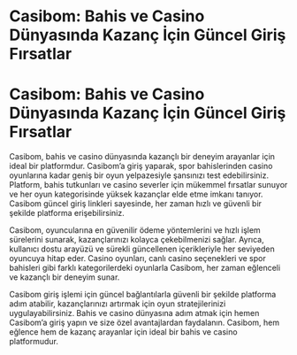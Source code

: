 # Casibom: Bahis ve Casino Dünyasında Kazanç İçin Güncel Giriş Fırsatlar

# Casibom: Bahis ve Casino Dünyasında Kazanç İçin Güncel Giriş Fırsatlar
Casibom, bahis ve casino dünyasında kazançlı bir deneyim arayanlar için ideal bir platformdur. Casibom’a giriş yaparak, spor bahislerinden casino oyunlarına kadar geniş bir oyun yelpazesiyle şansınızı test edebilirsiniz. Platform, bahis tutkunları ve casino severler için mükemmel fırsatlar sunuyor ve her oyun kategorisinde yüksek kazançlar elde etme imkanı tanıyor. Casibom güncel giriş linkleri sayesinde, her zaman hızlı ve güvenli bir şekilde platforma erişebilirsiniz.

Casibom, oyuncularına en güvenilir ödeme yöntemlerini ve hızlı işlem sürelerini sunarak, kazançlarınızı kolayca çekebilmenizi sağlar. Ayrıca, kullanıcı dostu arayüzü ve sürekli güncellenen içerikleriyle her seviyeden oyuncuya hitap eder. Casino oyunları, canlı casino seçenekleri ve spor bahisleri gibi farklı kategorilerdeki oyunlarla Casibom, her zaman eğlenceli ve kazançlı bir deneyim sunar.

Casibom giriş işlemi için güncel bağlantılarla güvenli bir şekilde platforma adım atabilir, kazançlarınızı artırmak için oyun stratejilerinizi uygulayabilirsiniz. Bahis ve casino dünyasına adım atmak için hemen Casibom’a giriş yapın ve size özel avantajlardan faydalanın. Casibom, hem eğlence hem de kazanç arayanlar için ideal bir bahis ve casino platformudur.
